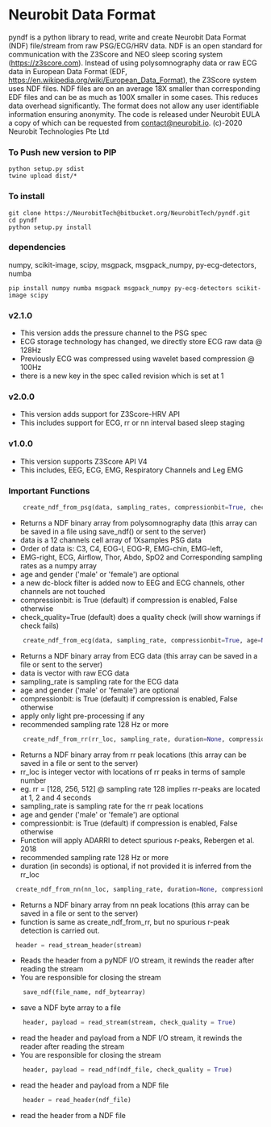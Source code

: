 # Neurobit Data Format #

pyndf is a python library to read, write and create Neurobit Data Format (NDF) file/stream from raw PSG/ECG/HRV data. NDF is an open standard for communication with the Z3Score and NEO sleep scoring system (https://z3score.com). Instead of using polysomnography data or raw ECG data in European Data Format (EDF, https://en.wikipedia.org/wiki/European_Data_Format), the Z3Score system uses NDF files. NDF files are on an average 18X smaller than corresponding EDF files and can be as much as 100X smaller in some cases. This reduces data overhead significantly. The format does not allow any user identifiable information ensuring anonymity. The code is released under Neurobit EULA a copy of which can be requested from contact@neurobit.io. (c)-2020 Neurobit Technologies Pte Ltd 

### To Push new version to PIP ###
```
python setup.py sdist
twine upload dist/*
```

### To install ###
```console
git clone https://NeurobitTech@bitbucket.org/NeurobitTech/pyndf.git
cd pyndf
python setup.py install 
```
### dependencies ###
numpy, scikit-image, scipy, msgpack, msgpack_numpy, py-ecg-detectors, numba
```console
pip install numpy numba msgpack msgpack_numpy py-ecg-detectors scikit-image scipy 
```

### v2.1.0 ###

* This version adds the pressure channel to the PSG spec
* ECG storage technology has changed, we directly store ECG raw data @ 128Hz
* Previously ECG was compressed using wavelet based compression @ 100Hz
* there is a new key in the spec called revision which is set at 1

### v2.0.0 ###

* This version adds support for Z3Score-HRV API 
* This includes support for ECG, rr or nn interval based sleep staging

### v1.0.0 ###

* This version supports Z3Score API V4 
* This includes, EEG, ECG, EMG, Respiratory Channels and Leg EMG

### Important Functions

```python
    create_ndf_from_psg(data, sampling_rates, compressionbit=True, check_quality = True, age=None, gender=None))
```
  - Returns a NDF binary array from polysomnography data (this array can be saved in a file using save_ndf() or sent to the server)
  - data is a 12 channels cell array of 1Xsamples PSG data 
  - Order of data is: C3, C4, EOG-l, EOG-R, EMG-chin, EMG-left, 
  - EMG-right, ECG, Airflow, Thor, Abdo, SpO2 and Corresponding sampling rates as a numpy array
  - age and gender ('male' or 'female') are optional
  - a new dc-block filter is added now to EEG and ECG channels, other channels are not touched
  - compressionbit: is True (default) if compression is enabled, False otherwise
  - check_quality=True (default) does a quality check (will show warnings if check fails)


```python
    create_ndf_from_ecg(data, sampling_rate, compressionbit=True, age=None, gender=None))
```
  - Returns a NDF binary array from ECG data (this array can be saved in a file or sent to the server)
  - data is vector with raw ECG data 
  - sampling_rate is sampling rate for the ECG data
  - age and gender ('male' or 'female') are optional
  - compressionbit: is True (default) if compression is enabled, False otherwise
  - apply only light pre-processing if any
  - recommended sampling rate 128 Hz or more


```python
    create_ndf_from_rr(rr_loc, sampling_rate, duration=None, compressionbit=True, age=None, gender=None))
```
  - Returns a NDF binary array from rr peak locations (this array can be saved in a file or sent to the server)
  - rr_loc is integer vector with locations of rr peaks in terms of sample number
  - eg. rr = [128, 256, 512] @ sampling rate 128 implies rr-peaks are located at 1, 2 and 4 seconds
  - sampling_rate is sampling rate for the rr peak locations
  - age and gender ('male' or 'female') are optional
  - compressionbit: is True (default) if compression is enabled, False otherwise
  - Function will apply ADARRI to detect spurious r-peaks, Rebergen et al. 2018
  - recommended sampling rate 128 Hz or more
  - duration (in seconds) is optional, if not provided it is inferred from the rr_loc

  ```python
    create_ndf_from_nn(nn_loc, sampling_rate, duration=None, compressionbit=True, age=None, gender=None))
```
  - Returns a NDF binary array from nn peak locations (this array can be saved in a file or sent to the server)
  - function is same as create_ndf_from_rr, but no spurious r-peak detection is carried out.


  ```python 
    header = read_stream_header(stream)
```
 - Reads the header from a pyNDF I/O stream, it rewinds the reader after reading the stream
 - You are responsible for closing the stream

```python 
    save_ndf(file_name, ndf_bytearray)
```
 - save a NDF byte array to a file 


```python 
    header, payload = read_stream(stream, check_quality = True)
```
 - read the header and payload from a NDF I/O stream, it rewinds the reader after reading the stream
 - You are responsible for closing the stream

```python 
    header, payload = read_ndf(ndf_file, check_quality = True)
```
 - read the header and payload from a NDF file

```python 
    header = read_header(ndf_file)
```
 - read the header from a NDF file